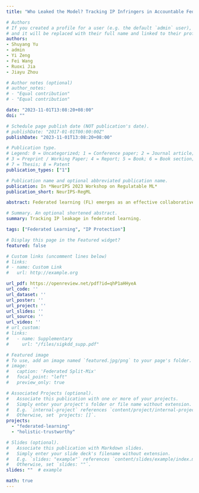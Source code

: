 ```yaml
---
title: "Who Leaked the Model? Tracking IP Infringers in Accountable Federated Learning"

# Authors
# If you created a profile for a user (e.g. the default `admin` user), write the username (folder name) here 
# and it will be replaced with their full name and linked to their profile.
authors:
- Shuyang Yu
- admin
- Yi Zeng
- Fei Wang
- Ruoxi Jia
- Jiayu Zhou

# Author notes (optional)
# author_notes:
# - "Equal contribution"
# - "Equal contribution"

date: "2023-11-01T13:08:20+08:00"
doi: ""

# Schedule page publish date (NOT publication's date).
# publishDate: "2017-01-01T00:00:00Z"
publishDate: "2023-11-01T13:08:20+08:00"

# Publication type.
# Legend: 0 = Uncategorized; 1 = Conference paper; 2 = Journal article;
# 3 = Preprint / Working Paper; 4 = Report; 5 = Book; 6 = Book section;
# 7 = Thesis; 8 = Patent
publication_types: ["1"]

# Publication name and optional abbreviated publication name.
publication: In *NeurIPS 2023 Workshop on Regulatable ML*
publication_short: NeurIPS-RegML

abstract: Federated learning (FL) emerges as an effective collaborative learning framework to coordinate data and computation resources from massive and distributed clients in training. Such collaboration results in non-trivial intellectual property (IP) represented by the model parameters that should be protected and shared by the whole party rather than an individual user. Meanwhile, the distributed nature of FL endorses a malicious client the convenience to compromise IP through illegal model leakage to unauthorized third parties. To block such IP leakage, it is essential to make the IP identifiable in the shared model and locate the anonymous infringer who first leaks it. The collective challenges call for accountable federated learning, which requires verifiable ownership of the model and is capable of revealing the infringer's identity upon leakage. In this paper, we propose Decodable Unique Watermarking (DUW) for complying with the requirements of accountable FL. Specifically, before a global model is sent to a client in an FL round, DUW encodes a client-unique key into the model by leveraging a backdoor-based watermark injection. To identify the infringer of a leaked model, DUW examines the model and checks if the triggers can be decoded as the corresponding keys. Extensive empirical results show that DUW is highly effective and robust, achieving over 99% watermark success rate for Digits, CIFAR-10, and CIFAR-100 datasets under heterogeneous FL settings, and identifying the IP infringer with 100% accuracy even after common watermark removal attempts.

# Summary. An optional shortened abstract.
summary: Tracking IP leakage in federated learning.

tags: ["Federated Learning", "IP Protection"]

# Display this page in the Featured widget?
featured: false

# Custom links (uncomment lines below)
# links:
# - name: Custom Link
#   url: http://example.org

url_pdf: https://openreview.net/pdf?id=qhP1aHHyeA
url_code: ''
url_dataset: ''
url_poster: ''
url_project: ''
url_slides: ''
url_source: ''
url_video: ''
# url_custom:
# links:
#   - name: Supplementary
#     url: "/files/sigkdd_supp.pdf"

# Featured image
# To use, add an image named `featured.jpg/png` to your page's folder. 
# image:
#   caption: 'Federated Split-Mix'
#   focal_point: "left"
#   preview_only: true

# Associated Projects (optional).
#   Associate this publication with one or more of your projects.
#   Simply enter your project's folder or file name without extension.
#   E.g. `internal-project` references `content/project/internal-project/index.md`.
#   Otherwise, set `projects: []`.
projects:
  - "federated-learning"
  - "holistic-trustworthy"

# Slides (optional).
#   Associate this publication with Markdown slides.
#   Simply enter your slide deck's filename without extension.
#   E.g. `slides: "example"` references `content/slides/example/index.md`.
#   Otherwise, set `slides: ""`.
slides: ""  # example

math: true
---
```


